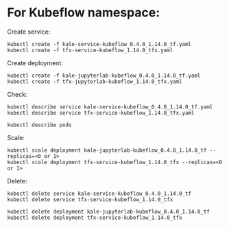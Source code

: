 # For Kubeflow namespace:

Create service:

```
kubectl create -f kale-service-kubeflow_0.4.0_1.14.0_tf.yaml
kubectl create -f tfx-service-kubeflow_1.14.0_tfx.yaml
```

Create deployment:

```
kubectl create -f kale-jupyterlab-kubeflow_0.4.0_1.14.0_tf.yaml
kubectl create -f tfx-jupyterlab-kubeflow_1.14.0_tfx.yaml
```

Check:

```
kubectl describe service kale-service-kubeflow_0.4.0_1.14.0_tf.yaml
kubectl describe service tfx-service-kubeflow_1.14.0_tfx.yaml
```

```
kubectl describe pods
```

Scale:

```
kubectl scale deployment kale-jupyterlab-kubeflow_0.4.0_1.14.0_tf --replicas=<0 or 1>
kubectl scale deployment tfx-service-kubeflow_1.14.0_tfx --replicas=<0 or 1>
```

Delete:

```
kubectl delete service kale-service-kubeflow_0.4.0_1.14.0_tf
kubectl delete service tfx-service-kubeflow_1.14.0_tfx
```

```
kubectl delete deployment kale-jupyterlab-kubeflow_0.4.0_1.14.0_tf
kubectl delete deployment tfx-service-kubeflow_1.14.0_tfx
```
